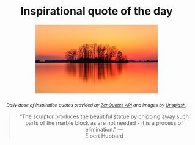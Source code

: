 
<div align="center">

# Inspirational quote of the day

<img src="./data/photo.jpeg" alt="Beautiful nature photo" width="320" height="180">

<sub><i>Daily dose of inspiration quotes provided by [ZenQuotes API](https://zenquotes.io/) and images by [Unsplash](https://unsplash.com/).</i></sub>


<blockquote>&ldquo;The sculptor produces the beautiful statue by chipping away such parts of the marble block as are not needed - it is a process of elimination.&rdquo; &mdash; <footer>Elbert Hubbard</footer></blockquote>

</div>
